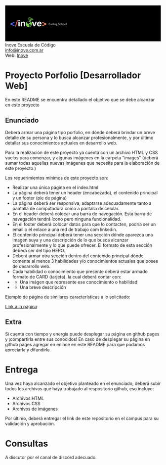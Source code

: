 ![Inove banner](/inove.jpg)
Inove Escuela de Código\
info@inove.com.ar\
Web: [Inove](http://inove.com.ar)

# Proyecto Porfolio [Desarrollador Web]
En este README se encuentra detallado el objetivo que se debe alcanzar en este proyecto

## Enunciado
Deberá armar una página tipo porfolio, en dónde deberá brindar un breve detalle de su persona y lo busca alcanzar profesionalmente, y por último detallar sus conocimientos actuales en desarrollo web.

Para la realización de este proyecto ya cuenta con un archivo HTML y CSS vacíos para comenzar, y algunas imágenes en la carpeta "images" (deberá sumar todas aquellas nuevas imágenes que necesite para la elaboración de este proyecto.)

Los requerimientos mínimos de este proyecto son:
- Realizar una única página en el index.html
- La página deberá tener un header (encabezado), el contenido principal y un footer (pie de página)
- La página deberá ser responsiva, adaptarse adecuadamente tanto a pantalla de computadora como a pantalla de celular.
- En el header deberá colocar una barra de navegación. Esta barra de navegación tendrá ícono pero ninguna funcionalidad.
- En el footer deberá colocar datos para que lo contacten, podría ser un email o el enlace a una red de trabajo com linkedin.
- El contenido principal deberá tener una sección dónde aparezca una imagen suya y una descripción de lo que busca alcanzar profesionalmente y lo que puede ofrecer. El formato de esta sección deberá ser del tipo HERO.
- Deberá armar otra sección dentro del contenido principal dónde comente al menos 3 habilidades y/o conocimientos actuales que posee de desarrollo web.
- Cada habilidad o conocimiento que presente deberá estar armado formato de CARD (tarjeta), la cual deberá contar con:
- - Una imágen que represente ese conocimiento o habilidad
- - Una breve descripción

Ejemplo de página de similares características a lo solicitado:

[Link a la página](https://inovealumnos.github.io/proyecto_1_desarrollador_web.github.io/)

## Extra
Si cuenta con tiempo y energía puede desplegar su página en github pages y ¡compartirla entre sus conocidos! En caso de desplegar su página en github pages agregar en enlace en este README para que podamos apreciarla y difundirla.

# Entrega
Una vez haya alcanzado el objetivo planteado en el enunciado, deberá subir todos los archivos que haya trabajado al respositorio github, eso incluye:
- Archivos HTML
- Archivos CSS
- Archivos de imágenes

Por último, deberá entregar el link de este repositorio en el campus para su validación y aprobación.

# Consultas
A discutor por el canal de discord adecuado.
